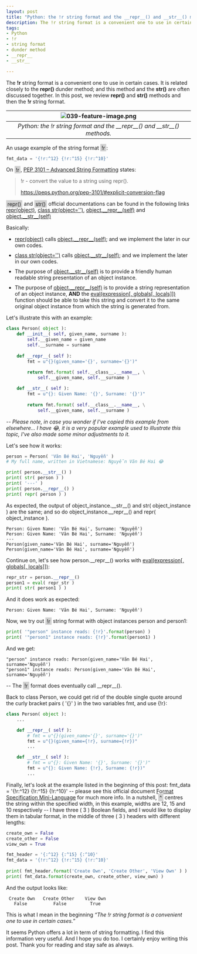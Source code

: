 ```yaml
---
layout: post
title: "Python: the !r string format and the __repr__() and __str__() methods."
description: The !r string format is a convenient one to use in certain cases. It is related closely to the __repr__() dunder method; and this method and the __str__() are often discussed together. In this post, we review __repr__() and __str__() methods and then the !r string format.
tags:
- Python 
- !r
- string format
- dunder method
- __repr__
- __str__

---
```


The **!r** string format is a convenient one to use in certain cases. It is related closely to the 
**__repr__()** dunder method; and this method and the **__str__()** are often discussed 
together. In this post, we review **__repr__()** and **__str__()** methods and then the 
**!r** string format.

| ![039-feature-image.png](https://behainguyen.files.wordpress.com/2022/09/039-feature-image.png) |
|:--:|
| *Python: the !r string format and the &#95;&#95;repr__() and &#95;&#95;str__() methods.* |

An usage example of the string format 
<span style="background-color:#d1d1d1;padding-top:0.125em;padding-right:0.25em;padding-bottom:0.125em;padding-left:0.25em;">
!r</span>:

```python
fmt_data = '{!r:^12} {!r:^15} {!r:^10}'
```

On
<span style="background-color:#d1d1d1;padding-top:0.125em;padding-right:0.25em;padding-bottom:0.125em;padding-left:0.25em;">
!r</span>, 
<a href="https://peps.python.org/pep-3101/"
title="PEP 3101 – Advanced String Formatting" 
target="_blank">PEP 3101 – Advanced String Formatting</a> states:

>!r - convert the value to a string using repr().
>
><a href="https://peps.python.org/pep-3101/#explicit-conversion-flag" title="Explicit Conversion Flag" target="_blank">https://peps.python.org/pep-3101/#explicit-conversion-flag</a>

<span style="background-color:#d1d1d1;padding-top:0.125em;padding-right:0.25em;padding-bottom:0.125em;padding-left:0.25em;">
repr()</span> and 
<span style="background-color:#d1d1d1;padding-top:0.125em;padding-right:0.25em;padding-bottom:0.125em;padding-left:0.25em;">
str()</span> official documentations can be found in the following links 
<a href="https://docs.python.org/3/library/functions.html#repr"
title="repr(object)" target="_blank">repr(object)</a>,
<a href="https://docs.python.org/3/library/stdtypes.html#str"
title="class str(object='')" target="_blank">class str(object='')</a>,
<a href="https://docs.python.org/3/reference/datamodel.html#object.__repr__"
title="object.__repr__(self)" target="_blank">object.&#95;&#95;repr__(self)</a> and 
<a href="https://docs.python.org/3/reference/datamodel.html#object.__str__"
title="object.__str__(self)" target="_blank">object.&#95;&#95;str__(self)</a>

Basically: 

<ul>
<li style="margin-top:5px;">
<a href="https://docs.python.org/3/library/functions.html#repr"
title="repr(object)" target="_blank">repr(object)</a> calls 
<a href="https://docs.python.org/3/reference/datamodel.html#object.__repr__"
title="object.__repr__(self)" target="_blank">object.&#95;&#95;repr__(self)</a>; 
and we implement the later in our own codes.
</li>
<li style="margin-top:10px;">
<a href="https://docs.python.org/3/library/stdtypes.html#str"
title="class str(object='')" target="_blank">class str(object='')</a>
calls 
<a href="https://docs.python.org/3/reference/datamodel.html#object.__str__"
title="object.__str__(self)" target="_blank">object.&#95;&#95;str__(self)</a>;
and we implement the later in our own codes.
</li>

<li style="margin-top:10px;">
The purpose of 
<a href="https://docs.python.org/3/reference/datamodel.html#object.__str__"
title="object.__str__(self)" target="_blank">object.&#95;&#95;str__(self)</a>
is to provide a friendly human readable string presentation of an object 
instance.
</li>
<li style="margin-top:10px;">
The purpose of 
<a href="https://docs.python.org/3/reference/datamodel.html#object.__repr__"
title="object.__repr__(self)" target="_blank">object.&#95;&#95;repr__(self)</a> 
is to provide a string representation of an object instance, 
<strong>AND</strong> the 
<a href="https://docs.python.org/3/library/functions.html#eval"
title="eval(expression[, globals[, locals]])"
target="_blank">eval(expression[, globals[, locals]])</a> function 
should be able to take this string and convert it to the same original
object instance from which the string is generated from.
</li>
</ul>

Let's illustrate this with an example:

```python
class Person( object ):
    def __init__( self, given_name, surname ):
        self.__given_name = given_name
        self.__surname = surname
		
    def __repr__( self ):
        fmt = u"{}(given_name='{}', surname='{}')"
		
        return fmt.format( self.__class__.__name__, \
            self.__given_name, self.__surname )

    def __str__( self ):
        fmt = u"{}: Given Name: '{}', Surname: '{}')"
		
        return fmt.format( self.__class__.__name__, \
            self.__given_name, self.__surname )
```

<em>-- Please note, in case you wonder if I've copied this example 
from elsewhere... I have 😂, it is a very popular example used to 
illustrate this topic, I've also made some minor adjustments to it.</em>

Let's see how it works:

```python
person = Person( 'Văn Bé Hai', 'Nguyễn' ) 
# My full name, written in Vietnamese: Nguyễn Văn Bé Hai 😂

print( person.__str__() )
print( str( person ) )
print( '---' )
print( person.__repr__() )
print( repr( person ) )
```

As expected, the output of 
<span class="keyword">
object_instance.&#95;&#95;str__()</span> and 
<span class="keyword">
str( object_instance )</span> are the same; and so do
<span class="keyword">
object_instance.&#95;&#95;repr__()</span> and 
<span class="keyword">
repr( object_instance )</span>.

```
Person: Given Name: 'Văn Bé Hai', Surname: 'Nguyễn')
Person: Given Name: 'Văn Bé Hai', Surname: 'Nguyễn')
---
Person(given_name='Văn Bé Hai', surname='Nguyễn')
Person(given_name='Văn Bé Hai', surname='Nguyễn')
```

Continue on, let's see how 
<span class="keyword">
person.&#95;&#95;repr__()</span> works with 
<a href="https://docs.python.org/3/library/functions.html#eval"
title="eval(expression[, globals[, locals]])"
target="_blank">eval(expression[, globals[, locals]])</a>:

```python
repr_str = person.__repr__()
person1 = eval( repr_str )
print( str( person1 ) )
```

And it does work as expected:

```
Person: Given Name: 'Văn Bé Hai', Surname: 'Nguyễn')
```

Now, we try out 
<span style="background-color:#d1d1d1;padding-top:0.125em;padding-right:0.25em;padding-bottom:0.125em;padding-left:0.25em;">
!r</span> string format with object instances
<span class="keyword">
person</span> and
<span class="keyword">
person1</span>:

```python
print( '"person" instance reads: {!r}'.format(person) )
print( '"person1" instance reads: {!r}'.format(person1) )
```

And we get:

```
"person" instance reads: Person(given_name='Văn Bé Hai', surname='Nguyễn')
"person1" instance reads: Person(given_name='Văn Bé Hai', surname='Nguyễn')
```

-- The 
<span style="background-color:#d1d1d1;padding-top:0.125em;padding-right:0.25em;padding-bottom:0.125em;padding-left:0.25em;">
!r</span> format does eventually call 
<span class="keyword">
&#95;&#95;repr__()</span>.

Back to 
<span class="keyword">
class Person</span>, we could get rid of the double single quote around
the curly bracket pairs ( 
 <span class="keyword">
'{}'</span> ) in the two variables
<span class="keyword">
fmt</span>, and use 
<span class="keyword">
{!r}</span>:

```python
class Person( object ):
    ...

    def __repr__( self ):
        # fmt = u"{}(given_name='{}', surname='{}')"
        fmt = u"{}(given_name={!r}, surname={!r})"
        ...		

    def __str__( self ):
        # fmt = u"{}: Given Name: '{}', Surname: '{}')"
        fmt = u"{}: Given Name: {!r}, Surname: {!r})"
        ...		
```

Finally, let's look at the example listed in the beginning of this post:
<span class="keyword">
fmt_data = '{!r:^12} {!r:^15} {!r:^10}'</span> -- please see this official document 
<a href="https://docs.python.org/3/library/string.html#grammar-token-format-spec-width"
title="Format Specification Mini-Language"
target="_blank">Format Specification Mini-Language</a> for much more info. 
In a nutshell, 
<span style="background-color:#d1d1d1;padding-top:0.125em;padding-right:0.25em;padding-bottom:0.125em;padding-left:0.25em;">
^</span> centres the string within the specified width, in this 
example, widths are 12, 15 and 10 respectively -- I have three ( 3 ) 
<span class="keyword">
Boolean</span> fields, and I would like to display them in tabular 
format, in the middle of three ( 3 ) headers with different lengths:

```python
create_own = False
create_other = False 
view_own = True

fmt_header = '{:^12} {:^15} {:^10}'
fmt_data = '{!r:^12} {!r:^15} {!r:^10}'
	
print( fmt_header.format('Create Own', 'Create Other', 'View Own' ) )
print( fmt_data.format(create_own, create_other, view_own) )
```

And the output looks like:

```
 Create Own   Create Other    View Own
   False          False         True
```

This is what I mean in the beginning 
<em>“The !r string format is a convenient one to use in certain cases.”</em>

It seems 
<span class="keyword">
Python</span> offers a lot in term of string formatting.
I find this information very useful. And I hope you do too. I certainly 
enjoy writing this post. Thank you for reading and stay safe as always.
